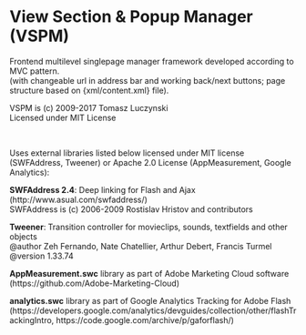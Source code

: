# View Section & Popup Manager (VSPM)
<p>Frontend multilevel singlepage manager framework developed according to MVC pattern.<br />
(with changeable url in address bar and working back/next buttons; page structure based on {xml/content.xml} file).<br />

VSPM is (c) 2009-2017 Tomasz Luczynski<br />
Licensed under MIT License</p><br />

<p>Uses external libraries listed below licensed under MIT license (SWFAddress, Tweener) or Apache 2.0 License (AppMeasurement, Google Analytics):</p>
<p><b>SWFAddress 2.4</b>: Deep linking for Flash and Ajax (http://www.asual.com/swfaddress/)<br />
SWFAddress is (c) 2006-2009 Rostislav Hristov and contributors<br /></p>
<p><b>Tweener</b>: Transition controller for movieclips, sounds, textfields and other objects<br />
@author		Zeh Fernando, Nate Chatellier, Arthur Debert, Francis Turmel<br />
@version		1.33.74</p>
<p><b>AppMeasurement.swc</b> library as part of Adobe Marketing Cloud software (https://github.com/Adobe-Marketing-Cloud)</p>
<p><b>analytics.swc</b> library as part of Google Analytics Tracking for Adobe Flash (https://developers.google.com/analytics/devguides/collection/other/flashTrackingIntro, https://code.google.com/archive/p/gaforflash/)
</p>